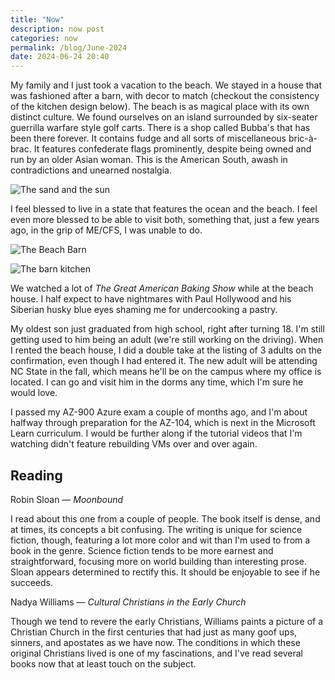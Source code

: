```yaml
---
title: "Now"
description: now post
categories: now 
permalink: /blog/June-2024
date: 2024-06-24 20:40
---
```


My family and I just took a vacation to the beach. We stayed in a house that was fashioned after a barn, with decor to match (checkout the consistency of the kitchen design below). The beach is as magical place with its own distinct culture. We found ourselves on an island surrounded by six-seater guerrilla warfare style golf carts. There is a shop called Bubba's that has been there forever. It contains fudge and all sorts of miscellaneous bric-à-brac. It features confederate flags prominently, despite being owned and run by an older Asian woman. This is the American South, awash in contradictions and unearned nostalgia. 

![The sand and the sun](/static/about-pictures/beach-double.png)

I feel blessed to live in a state that features the ocean and the beach. I feel even more blessed to be able to visit both, something that, just a few years ago, in the grip of ME/CFS, I was unable to do. 

![The Beach Barn](/canned-dragons/static/about-pictures/beach-barn.jpeg)

![The barn kitchen](/canned-dragons/static/about-pictures/barn-kitchen.jpeg)

We watched a lot of *The Great American Baking Show* while at the beach house. I half expect to have nightmares with Paul Hollywood and his Siberian husky blue eyes shaming me for undercooking a pastry. 

My oldest son just graduated from high school, right after turning 18. I'm still getting used to him being an adult (we're still working on the driving). When I rented the beach house, I did a double take at the listing of 3 adults on the confirmation, even though I had entered it. The new adult will be attending NC State in the fall, which means he'll be on the campus where my office is located. I can go and visit him in the dorms any time, which I'm sure he would love. 

I passed my AZ-900 Azure exam a couple of months ago, and I'm about halfway through preparation for the AZ-104, which is next in the Microsoft Learn curriculum. I would be further along if the tutorial videos that I'm watching didn't feature rebuilding VMs over and over again. 


## Reading

Robin Sloan — *Moonbound*

I read about this one from a couple of people. The book itself is dense, and at times, its concepts a bit confusing. The writing is unique for science fiction, though, featuring a lot more color and wit than I'm used to from a book in the genre. Science fiction tends to be more earnest and straightforward, focusing more on world building than interesting prose. Sloan appears determined to rectify this. It should be enjoyable to see if he succeeds. 

Nadya Williams — *Cultural Christians in the Early Church*

Though we tend to revere the early Christians, Williams paints a picture of a Christian Church in the first centuries that had just as many goof ups, sinners, and apostates as we have now. The conditions in which these original Christians lived is one of my fascinations, and I've read several books now that at least touch on the subject. 